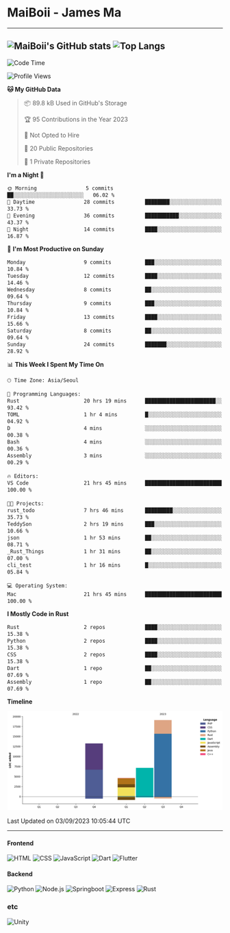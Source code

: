 # MaiBoii - James Ma
---
![MaiBoii's GitHub stats](https://github-readme-stats.vercel.app/api?username=MaiBoii&show_icons=true&theme=great-gatsby)
![Top Langs](https://github-readme-stats.vercel.app/api/top-langs/?username=MaiBoii&layout=donut&theme=great-gatsby)
---
<!--START_SECTION:waka-->
![Code Time](http://img.shields.io/badge/Code%20Time-596%20hrs%2031%20mins-blue)

![Profile Views](http://img.shields.io/badge/Profile%20Views-0-blue)

**🐱 My GitHub Data** 

> 📦 89.8 kB Used in GitHub's Storage 
 > 
> 🏆 95 Contributions in the Year 2023
 > 
> 🚫 Not Opted to Hire
 > 
> 📜 20 Public Repositories 
 > 
> 🔑 1 Private Repositories 
 > 
**I'm a Night 🦉** 

```text
🌞 Morning                5 commits           ██░░░░░░░░░░░░░░░░░░░░░░░   06.02 % 
🌆 Daytime                28 commits          ████████░░░░░░░░░░░░░░░░░   33.73 % 
🌃 Evening                36 commits          ███████████░░░░░░░░░░░░░░   43.37 % 
🌙 Night                  14 commits          ████░░░░░░░░░░░░░░░░░░░░░   16.87 % 
```
📅 **I'm Most Productive on Sunday** 

```text
Monday                   9 commits           ███░░░░░░░░░░░░░░░░░░░░░░   10.84 % 
Tuesday                  12 commits          ████░░░░░░░░░░░░░░░░░░░░░   14.46 % 
Wednesday                8 commits           ██░░░░░░░░░░░░░░░░░░░░░░░   09.64 % 
Thursday                 9 commits           ███░░░░░░░░░░░░░░░░░░░░░░   10.84 % 
Friday                   13 commits          ████░░░░░░░░░░░░░░░░░░░░░   15.66 % 
Saturday                 8 commits           ██░░░░░░░░░░░░░░░░░░░░░░░   09.64 % 
Sunday                   24 commits          ███████░░░░░░░░░░░░░░░░░░   28.92 % 
```


📊 **This Week I Spent My Time On** 

```text
🕑︎ Time Zone: Asia/Seoul

💬 Programming Languages: 
Rust                     20 hrs 19 mins      ███████████████████████░░   93.42 % 
TOML                     1 hr 4 mins         █░░░░░░░░░░░░░░░░░░░░░░░░   04.92 % 
D                        4 mins              ░░░░░░░░░░░░░░░░░░░░░░░░░   00.38 % 
Bash                     4 mins              ░░░░░░░░░░░░░░░░░░░░░░░░░   00.36 % 
Assembly                 3 mins              ░░░░░░░░░░░░░░░░░░░░░░░░░   00.29 % 

🔥 Editors: 
VS Code                  21 hrs 45 mins      █████████████████████████   100.00 % 

🐱‍💻 Projects: 
rust_todo                7 hrs 46 mins       █████████░░░░░░░░░░░░░░░░   35.73 % 
TeddySon                 2 hrs 19 mins       ███░░░░░░░░░░░░░░░░░░░░░░   10.66 % 
json                     1 hr 53 mins        ██░░░░░░░░░░░░░░░░░░░░░░░   08.71 % 
_Rust_Things             1 hr 31 mins        ██░░░░░░░░░░░░░░░░░░░░░░░   07.00 % 
cli_test                 1 hr 16 mins        █░░░░░░░░░░░░░░░░░░░░░░░░   05.84 % 

💻 Operating System: 
Mac                      21 hrs 45 mins      █████████████████████████   100.00 % 
```

**I Mostly Code in Rust** 

```text
Rust                     2 repos             ████░░░░░░░░░░░░░░░░░░░░░   15.38 % 
Python                   2 repos             ████░░░░░░░░░░░░░░░░░░░░░   15.38 % 
CSS                      2 repos             ████░░░░░░░░░░░░░░░░░░░░░   15.38 % 
Dart                     1 repo              ██░░░░░░░░░░░░░░░░░░░░░░░   07.69 % 
Assembly                 1 repo              ██░░░░░░░░░░░░░░░░░░░░░░░   07.69 % 
```



**Timeline**

![Lines of Code chart](https://raw.githubusercontent.com/MaiBoii/MaiBoii/main/assets/bar_graph.png)


 Last Updated on 03/09/2023 10:05:44 UTC
<!--END_SECTION:waka-->
---
#### Frontend
![HTML](https://img.shields.io/badge/-HTML-E34F26?style=flat-square&logo=html5&logoColor=white)
![CSS](https://img.shields.io/badge/-CSS-1572B6?style=flat-square&logo=css3)
![JavaScript](https://img.shields.io/badge/-JavaScript-F7DF1E?style=flat-square&logo=javascript&logoColor=black)
![Dart](https://img.shields.io/badge/-Dart-0175C2?style=flat-square&logo=dart)
![Flutter](https://img.shields.io/badge/-Flutter-02569B?style=flat-square&logo=flutter)

#### Backend
![Python](https://img.shields.io/badge/-Python-3776AB?style=flat-square&logo=python&logoColor=white)
![Node.js](https://img.shields.io/badge/-Node.js-339933?style=flat-square&logo=node.js&logoColor=white)
![Springboot](https://img.shields.io/badge/-SpringBoot-6DB33F?style=flat-square&logo=springboot&logoColor=white)
![Express](https://img.shields.io/badge/-Express-339933?style=flat-square&logo=express&logoColor=white)
![Rust](https://img.shields.io/badge/-Rust-000000?style=flat-square&logo=rust&logoColor=white)


### etc
![Unity](https://img.shields.io/badge/-Unity-FFFFFF?style=flat-square&logo=unity&logoColor=black)
